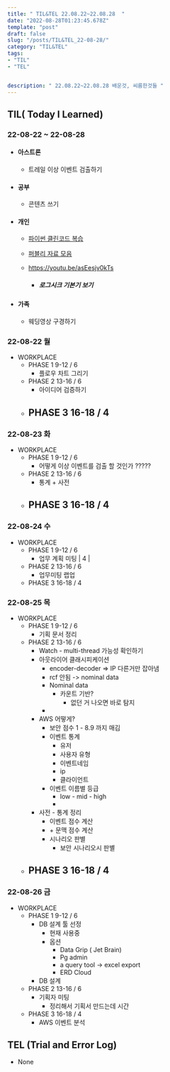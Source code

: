 ```yaml
---
title: " TIL&TEL 22.08.22~22.08.28  "
date: "2022-08-28T01:23:45.678Z"
template: "post"
draft: false
slug: "/posts/TIL&TEL_22-08-28/"
category: "TIL&TEL"
tags:
- "TIL"
- "TEL"


description: " 22.08.22~22.08.28 배운것, 씨름한것들 "
---
```


## TIL( Today I Learned)

### 22-08-22 ~ 22-08-28

- #### 아스트론

    - 트레일 이상 이벤트 검출하기

- #### 공부

    - 콘텐츠 쓰기

- #### 개인

    - [파이썬 클린코드 복습](https://velog.io/@hamdoe/series/Python-Cleancode)

    - [퍼블리 자료 모음](https://publyco.notion.site/6f5d06d42f3243949b09b68b9fbcc398)

    - https://youtu.be/asEesjv0kTs

        - ##### 로그시크 기본기 보기

- #### 가족

    - 웨딩영상 구경하기

### 22-08-22 월

- WORKPLACE
    - PHASE 1 9-12 / 6
        - 플로우 차트 그리기
    - PHASE 2 13-16 / 6
        - 아이디어 검증하기
    - PHASE 3 16-18 / 4
        - 

### 22-08-23 화

- WORKPLACE
    - PHASE 1 9-12 / 6
        - 어떻게 이상 이벤트를 검출 할 것인가 ?????
    - PHASE 2 13-16 / 6
        - 통계 + 사전 
    - PHASE 3 16-18 / 4
        - 

### 22-08-24 수

- WORKPLACE
    - PHASE 1 9-12 / 6
        - 업무 계획 미팅 | 4 | 
    - PHASE 2 13-16 / 6
        - 업무미팅 랩업
    - PHASE 3 16-18 / 4

### 22-08-25 목

- WORKPLACE
    - PHASE 1 9-12 / 6
        - 기획 문서 정리
    - PHASE 2 13-16 / 6
        - Watch - multi-thread 가능성 확인하기
        - 아웃라이어 클래시피케이션
            - encoder-decoder => IP 다른거만 잡아냄
            - rcf 안됨 -> nominal data 
            - Nominal  data
                - 카운트 기반?
                    - 없던 거 나오면 바로 탐지
            - 
        - AWS 어떻게? 
            - 보안 점수 1 - 8.9 까지 매김
            - 이벤트 통계
                - 유저
                - 사용자 유형
                - 이벤트네임
                - ip
                - 클라이언트
            - 이벤트 이름별 등급
                - low - mid - high
                - 
        - 사전 - 통계 정리
            - 이벤트 점수 계산
            - \+ 문맥 점수 계산
            - 시나리오 판별
                - 보안 시나리오시 판별
    - PHASE 3 16-18 / 4
        - 

### 22-08-26 금

- WORKPLACE
    - PHASE 1 9-12 / 6
        - DB 설계 툴 선정
            - 현재 사용중
            - 옵션
                - Data Grip ( Jet Brain) 
                - Pg admin
                - a query tool -> excel export
                - ERD Cloud
        - DB 설계
    - PHASE 2 13-16 / 6
        - 기획자 미팅
            - 정리해서 기획서 만드는데 시간
    - PHASE 3 16-18 / 4
        - AWS 이벤트 분석

## TEL (Trial and Error Log)

- None